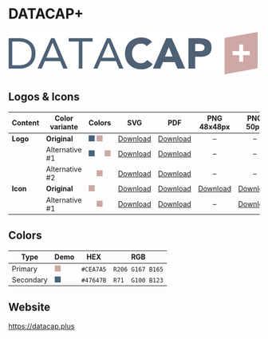 # DATACAP+

![DATACAP+ Logo](datacap-plus-logo-original-500px.png)

## Logos & Icons

| Content  | Color variante | Colors                           | SVG                         | PDF                         |          PNG 48x48px          |           PNG 50px            |         PNG 162x162px          | PNG 216x216px                  | PNG 500px                      | PNG 1000px                      |
| -------- | -------------- | -------------------------------- | --------------------------- | --------------------------- | :---------------------------: | :---------------------------: | :----------------------------: | ------------------------------ | ------------------------------ | ------------------------------- |
| **Logo** | **Original**   | ![Secondary] ![Primary] ![White] | [Download][LogoOriginalSVG] | [Download][LogoOriginalPDF] |               –               |               –               |               –                | –                              | [Download][LogoOriginalPNG500] | [Download][LogoOriginalPNG1000] |
|          | Alternative #1 | ![Secondary] ![White] ![Primary] | [Download][LogoAlt1SVG]     | [Download][LogoAlt1PDF]     |               –               |               –               |               –                | –                              | [Download][LogoAlt1PNG500]     | [Download][LogoAlt1PNG1000]     |
|          | Alternative #2 | ![White] ![Primary]              | [Download][LogoAlt2SVG]     | [Download][LogoAlt2PDF]     |               –               |               –               |               –                | –                              | [Download][LogoAlt2PNG500]     | [Download][LogoAlt2PNG1000]     |
| **Icon** | **Original**   | ![Primary] ![White]              | [Download][IconOriginalSVG] | [Download][IconOriginalPDF] | [Download][IconOriginalPNG48] | [Download][IconOriginalPNG50] | [Download][IconOriginalPNG162] | [Download][IconOriginalPNG216] | [Download][IconOriginalPNG500] | [Download][IconOriginalPNG1000] |
|          | Alternative #1 | ![White] ![Primary]              | [Download][IconAlt1SVG]     | [Download][IconAlt1PDF]     |               –               |   [Download][IconAlt1PNG50]   |               –                | –                              | [Download][IconAlt1PNG500]     | [Download][IconAlt1PNG1000]     |

## Colors

| Type      | Demo         | HEX       | RGB              |
| --------- | ------------ | --------- | ---------------- |
| Primary   | ![Primary]   | `#CEA7A5` | `R206 G167 B165` |
| Secondary | ![Secondary] | `#47647B` | `R71  G100 B123` |

[Primary]: ../colors/CEA7A5.png
[Secondary]: ../colors/47647B.png
[White]: ../colors/FFFFFF.png

[LogoOriginalSVG]: datacap-plus-logo-original.svg
[LogoOriginalPDF]: datacap-plus-logo-original.pdf
[LogoOriginalPNG500]: datacap-plus-logo-original-500px.png
[LogoOriginalPNG1000]: datacap-plus-logo-original-1000px.png
[LogoAlt1SVG]: datacap-plus-logo-alt1.svg
[LogoAlt1PDF]: datacap-plus-logo-alt1.pdf
[LogoAlt1PNG500]: datacap-plus-logo-alt1-500px.png
[LogoAlt1PNG1000]: datacap-plus-logo-alt1-1000px.png
[LogoAlt2SVG]: datacap-plus-logo-alt2.svg
[LogoAlt2PDF]: datacap-plus-logo-alt2.pdf
[LogoAlt2PNG500]: datacap-plus-logo-alt2-500px.png
[LogoAlt2PNG1000]: datacap-plus-logo-alt2-1000px.png

[IconOriginalSVG]: datacap-plus-icon-original.svg
[IconOriginalPDF]: datacap-plus-icon-original.pdf
[IconOriginalPNG48]: datacap-plus-icon-original-48px.png
[IconOriginalPNG50]: datacap-plus-icon-original-50px.png
[IconOriginalPNG162]: datacap-plus-icon-original-162px.png
[IconOriginalPNG216]: datacap-plus-icon-original-216px.png
[IconOriginalPNG500]: datacap-plus-icon-original-500px.png
[IconOriginalPNG1000]: datacap-plus-icon-original-1000px.png
[IconAlt1SVG]: datacap-plus-icon-alt1.svg
[IconAlt1PDF]: datacap-plus-icon-alt1.pdf
[IconAlt1PNG50]: datacap-plus-icon-alt1-50px.png
[IconAlt1PNG500]: datacap-plus-icon-alt1-500px.png
[IconAlt1PNG1000]: datacap-plus-icon-alt1-1000px.png

## Website

<https://datacap.plus>
